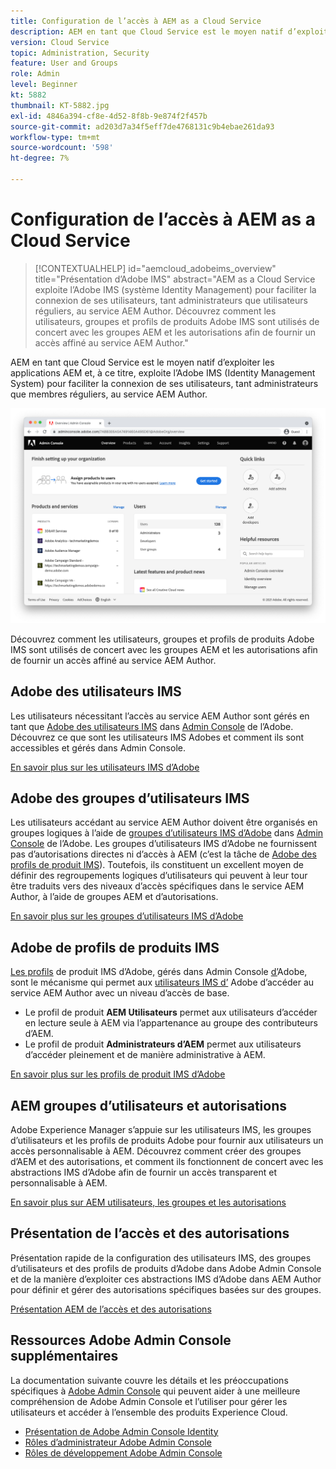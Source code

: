 ```yaml
---
title: Configuration de l’accès à AEM as a Cloud Service
description: AEM en tant que Cloud Service est le moyen natif d’exploiter les applications AEM et, à ce titre, exploite l’Adobe IMS (Identity Management System) pour faciliter la connexion des utilisateurs, tant administrateurs que utilisateurs réguliers, au service AEM Author. Découvrez comment les utilisateurs, groupes d’utilisateurs et profils de produits Adobe IMS sont tous utilisés conjointement avec les groupes d’AEM et les autorisations afin de fournir un accès spécifique à l’auteur AEM.
version: Cloud Service
topic: Administration, Security
feature: User and Groups
role: Admin
level: Beginner
kt: 5882
thumbnail: KT-5882.jpg
exl-id: 4846a394-cf8e-4d52-8f8b-9e874f2f457b
source-git-commit: ad203d7a34f5eff7de4768131c9b4ebae261da93
workflow-type: tm+mt
source-wordcount: '598'
ht-degree: 7%

---
```


# Configuration de l’accès à AEM as a Cloud Service

>[!CONTEXTUALHELP]
>id="aemcloud_adobeims_overview"
>title="Présentation d’Adobe IMS"
>abstract="AEM as a Cloud Service exploite l’Adobe IMS (système Identity Management) pour faciliter la connexion de ses utilisateurs, tant administrateurs que utilisateurs réguliers, au service AEM Author. Découvrez comment les utilisateurs, groupes et profils de produits Adobe IMS sont utilisés de concert avec les groupes AEM et les autorisations afin de fournir un accès affiné au service AEM Author."

AEM en tant que Cloud Service est le moyen natif d’exploiter les applications AEM et, à ce titre, exploite l’Adobe IMS (Identity Management System) pour faciliter la connexion de ses utilisateurs, tant administrateurs que membres réguliers, au service AEM Author.

![Adobe Admin Console](./assets/hero.png)

Découvrez comment les utilisateurs, groupes et profils de produits Adobe IMS sont utilisés de concert avec les groupes AEM et les autorisations afin de fournir un accès affiné au service AEM Author.

## Adobe des utilisateurs IMS

Les utilisateurs nécessitant l’accès au service AEM Author sont gérés en tant que [Adobe des utilisateurs IMS](https://helpx.adobe.com/fr/enterprise/using/set-up-identity.html) dans [Admin Console](https://adminconsole.adobe.com) de l’Adobe. Découvrez ce que sont les utilisateurs IMS Adobes et comment ils sont accessibles et gérés dans Admin Console.

[En savoir plus sur les utilisateurs IMS d’Adobe](./adobe-ims-users.md)

## Adobe des groupes d’utilisateurs IMS

Les utilisateurs accédant au service AEM Author doivent être organisés en groupes logiques à l’aide de [groupes d’utilisateurs IMS d’Adobe](https://helpx.adobe.com/enterprise/using/user-groups.html) dans [Admin Console](https://adminconsole.adobe.com) de l’Adobe. Les groupes d’utilisateurs IMS d’Adobe ne fournissent pas d’autorisations directes ni d’accès à AEM (c’est la tâche de [Adobe des profils de produit IMS](#adobe-ims-product-profiles)). Toutefois, ils constituent un excellent moyen de définir des regroupements logiques d’utilisateurs qui peuvent à leur tour être traduits vers des niveaux d’accès spécifiques dans le service AEM Author, à l’aide de groupes AEM et d’autorisations.

[En savoir plus sur les groupes d’utilisateurs IMS d’Adobe](./adobe-ims-user-groups.md)

## Adobe de profils de produits IMS

[Les profils](https://helpx.adobe.com/enterprise/using/manage-permissions-and-roles.html) de produit IMS d’Adobe, gérés dans Admin Console [ d’](https://adminconsole.adobe.com)Adobe, sont le mécanisme qui permet aux  [utilisateurs IMS d’](#adobe-ims-users) Adobe d’accéder au service AEM Author avec un niveau d’accès de base.

+ Le profil de produit __AEM Utilisateurs__ permet aux utilisateurs d’accéder en lecture seule à AEM via l’appartenance au groupe des contributeurs d’AEM.
+ Le profil de produit __Administrateurs d’AEM__ permet aux utilisateurs d’accéder pleinement et de manière administrative à AEM.

[En savoir plus sur les profils de produit IMS d’Adobe](./adobe-ims-product-profiles.md)

## AEM groupes d’utilisateurs et autorisations

Adobe Experience Manager s’appuie sur les utilisateurs IMS, les groupes d’utilisateurs et les profils de produits Adobe pour fournir aux utilisateurs un accès personnalisable à AEM. Découvrez comment créer des groupes d’AEM et des autorisations, et comment ils fonctionnent de concert avec les abstractions IMS d’Adobe afin de fournir un accès transparent et personnalisable à AEM.

[En savoir plus sur AEM utilisateurs, les groupes et les autorisations](./aem-users-groups-and-permissions.md)

## Présentation de l’accès et des autorisations

Présentation rapide de la configuration des utilisateurs IMS, des groupes d’utilisateurs et des profils de produits d’Adobe dans Adobe Admin Console et de la manière d’exploiter ces abstractions IMS d’Adobe dans AEM Author pour définir et gérer des autorisations spécifiques basées sur des groupes.

[Présentation AEM de l’accès et des autorisations](./walk-through.md)

## Ressources Adobe Admin Console supplémentaires

La documentation suivante couvre les détails et les préoccupations spécifiques à [Adobe Admin Console](https://adminconsole.adobe.com) qui peuvent aider à une meilleure compréhension de Adobe Admin Console et l’utiliser pour gérer les utilisateurs et accéder à l’ensemble des produits Experience Cloud.

+ [Présentation de Adobe Admin Console Identity](https://helpx.adobe.com/enterprise/using/identity.html)
+ [Rôles d’administrateur Adobe Admin Console](https://helpx.adobe.com/fr/enterprise/using/admin-roles.html)
+ [Rôles de développement Adobe Admin Console](https://helpx.adobe.com/fr/enterprise/using/manage-developers.html)
